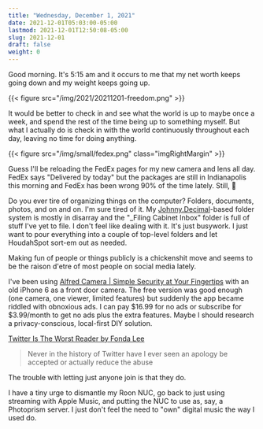 ```yaml
---
title: "Wednesday, December 1, 2021"
date: 2021-12-01T05:03:00-05:00
lastmod: 2021-12-01T12:50:08-05:00
slug: 2021-12-01
draft: false
weight: 0
---
```


Good morning. It's 5:15 am and it occurs to me that my net worth keeps going down and my weight keeps going up.

{{< figure src="/img/2021/20211201-freedom.png" >}}

It would be better to check in and see what the world is up to maybe once a week, and spend the rest of the time being up to something myself. But what I actually do is check in with the world continuously throughout each day, leaving no time for doing anything.

{{< figure src="/img/small/fedex.png" class="imgRightMargin" >}}

Guess I'll be reloading the FedEx pages for my new camera and lens all day. FedEx says "Delivered by today" but the packages are still in Indianapolis this morning and FedEx has been wrong 90% of the time lately. Still, 🤞

Do you ever tire of organizing things on the computer? Folders, documents, photos, and on and on. I'm sure tired of it. My [Johnny.Decimal](https://johnnydecimal.com)-based folder system is mostly in disarray and the "\_Filing Cabinet Inbox" folder is full of stuff I've yet to file. I don't feel like dealing with it. It's just busywork. I just want to pour everything into a couple of top-level folders and let HoudahSpot sort-em out as needed.

Making fun of people or things publicly is a chickenshit move and seems to be the raison d'etre of most people on social media lately.

I've been using [Alfred Camera | Simple Security at Your Fingertips](https://alfred.camera/) with an old iPhone 6 as a front door camera. The free version was good enough (one camera, one viewer, limited features) but suddenly the app became riddled with obnoxious ads. I can pay $16.99 for no ads or subscribe for $3.99/month to get no ads plus the extra features. Maybe I should research a privacy-conscious, local-first DIY solution.

[Twitter Is The Worst Reader by Fonda Lee](https://medium.com/@fondalee/twitter-is-the-worst-reader-2ac343c41874)

> Never in the history of Twitter have I ever seen an apology be accepted or actually reduce the abuse

The trouble with letting just anyone join is that they do.

I have a tiny urge to dismantle my Roon NUC, go back to just using streaming with Apple Music, and putting the NUC to use as, say, a Photoprism server. I just don't feel the need to "own" digital music the way I used do.

[//]: # "Exported with love from a post written in Org mode"
[//]: # "- https://github.com/kaushalmodi/ox-hugo"
